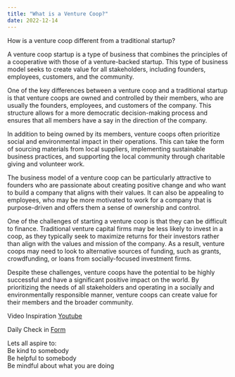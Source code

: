 ```yaml
---
title: "What is a Venture Coop?"
date: 2022-12-14
---  
```


How is a venture coop different from a traditional startup? 

A venture coop startup is a type of business that combines the principles of a cooperative with those of a venture-backed startup. This type of business model seeks to create value for all stakeholders, including founders, employees, customers, and the community.

One of the key differences between a venture coop and a traditional startup is that venture coops are owned and controlled by their members, who are usually the founders, employees, and customers of the company. This structure allows for a more democratic decision-making process and ensures that all members have a say in the direction of the company.

In addition to being owned by its members, venture coops often prioritize social and environmental impact in their operations. This can take the form of sourcing materials from local suppliers, implementing sustainable business practices, and supporting the local community through charitable giving and volunteer work.

The business model of a venture coop can be particularly attractive to founders who are passionate about creating positive change and who want to build a company that aligns with their values. It can also be appealing to employees, who may be more motivated to work for a company that is purpose-driven and offers them a sense of ownership and control.

One of the challenges of starting a venture coop is that they can be difficult to finance. Traditional venture capital firms may be less likely to invest in a coop, as they typically seek to maximize returns for their investors rather than align with the values and mission of the company. As a result, venture coops may need to look to alternative sources of funding, such as grants, crowdfunding, or loans from socially-focused investment firms.

Despite these challenges, venture coops have the potential to be highly successful and have a significant positive impact on the world. By prioritizing the needs of all stakeholders and operating in a socially and environmentally responsible manner, venture coops can create value for their members and the broader community.


Video Inspiration [Youtube](https://www.youtube.com/watch?v=iwCCfwSUwD0)


Daily Check in [Form](https://forms.gle/BRA4EH2sMoZdLPgE8)

Lets all aspire to:  
Be kind to somebody  
Be helpful to somebody  
Be mindful about what you are doing
